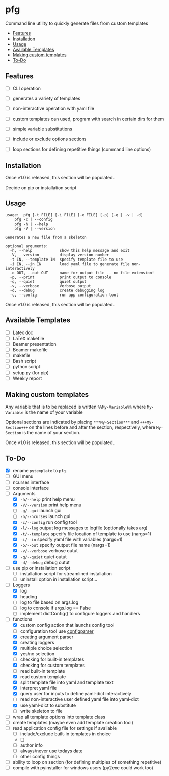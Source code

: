 pfg
===
Command line utility to quickly generate files from custom templates

<!-- vim-markdown-toc GFM -->

* [Features](#features)
* [Installation](#installation)
* [Usage](#usage)
* [Available Templates](#available-templates)
* [Making custom templates](#making-custom-templates)
* [To-Do](#to-do)

<!-- vim-markdown-toc -->

Features
--------

- [ ] CLI operation
- [ ] generates a variety of templates
- [ ] non-interactive operation with yaml file
- [ ] custom templates can used, program with search in certain dirs for them
- [ ] simple variable substitutions
- [ ] include or exclude options sections
- [ ] loop sections for defining repetitive things (command line options)


Installation
------------

Once v1.0 is released, this section will be populated..

Decide on pip or installation script

Usage
-----

```
usage: 	pfg [-t FILE] [-i FILE] [-o FILE] [-p] [-q | -v | -d]
	pfg -c | --config
	pfg -h | --help
	pfg -V | --version

Generates a new file from a skeleton

optional arguments:
  -h, --help            show this help message and exit
  -V, --version         display version number
  -t IN, --template IN  specify template file to use
  -i IN, --in IN        load yaml file to generate file non-interactively
  -o OUT, --out OUT     name for output file -- no file extension!
  -p, --print           print output to console
  -q, --quiet           quiet output
  -v, --verbose         Verbose output
  -d, --debug           create debugging log
  -c, --config          run app configuration tool
```

Once v1.0 is released, this section will be populated..

Available Templates
-------------------

- [ ] Latex doc
- [ ] LaTeX makefile
- [ ] Beamer presentation
- [ ] Beamer makefile
- [ ] makefile
- [ ] Bash script
- [ ] python script
- [ ] setup.py (for pip)
- [ ] Weekly report

Making custom templates
-----------------------

Any variable that is to be replaced is written
`%%My-Variable%%` where `My-Variable` is the name of your variable

Optional sections are indicated by placing `***My-Section***` and
`+++My-Section+++` on the lines before and after the section, respectively, where `My-Section` is the name of your section.


Once v1.0 is released, this section will be populated..


To-Do
-----

- [x] rename `pytemplate` to `pfg`
- [ ] GUI menu
- [ ] ncurses interface
- [ ] console interface
- [ ] Arguments
    - [x] `-h/--help`       print help menu
    - [x] `-V/--version`    print help menu
    - [ ] `-g/--gui`        launch gui
    - [ ] `-n/--ncurses`    launch gui
    - [x] `-c/--config`     run config tool 
    - [x] `-l/--log`        output log messages to logfile (optionally takes arg)
    - [x] `-t/--template`   specify file location of template to use (nargs=1)
    - [x] `-i/--in`         specify yaml file with variables (nargs=1)
    - [x] `-o/--out`        specify output file name (nargs=1)
    - [x] `-v/--verbose`    verbose outut
    - [x] `-q/--quiet`      quiet outut
    - [x] `-d/--debug`      debug outut
- [ ] use pip or installation script
    - [ ] installation script for streamlined installation
    - [ ] uninstall option in installation script...
- [ ] Loggers
    - [x] log
    - [x] heading
    - [ ] log to file based on args.log
    - [ ] log to console if args.log == False
    - [ ] implement dictConfig() to configure loggers and handlers
- [ ] functions
    - [x] custom config action that launchs config tool
    - [ ] configuration tool use [configparser](https://docs.python.org/3/library/configparser.html)
    - [x] creating argument parser
    - [x] creating loggers
    - [x] multiple choice selection
    - [x] yes/no selection
    - [ ] checking for built-in templates
    - [x] checking for custom templates
    - [ ] read built-in template
    - [x] read custom template
    - [x] split template file into yaml and template text
    - [x] interpret yaml file
    - [x] query user for inputs to define yaml-dict interactively
    - [ ] read non-interactive user defined yaml file into yaml-dict
    - [x] use yaml-dict to substitute
    - [ ] write skeleton to file
- [ ] wrap all template options into template class
- [ ] create templates (maybe even add template creation tool)
- [ ] read application config file for settings if available
    - [ ] include/exclude built-in templates in choice
    - [ ] 
    - [ ] author info
    - [ ] always/never use todays date
    - [ ] other config things
- [ ] ability to loop on section (for defining multiples of something repetitive)
- [ ] compile with pyinstaller for windows users (py2exe could work too)

